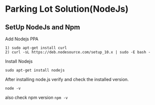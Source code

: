 Parking Lot Solution(NodeJs)
===================================

## SetUp NodeJs and Npm

Add Nodejs PPA
```
1) sudo apt-get install curl
2) curl -sL https://deb.nodesource.com/setup_10.x | sudo -E bash -
```
Install Nodejs

  ```sudo apt-get install nodejs```

After installing node.js verify and check the installed version.

  ```node -v```

also check npm version
  ```npm -v```

